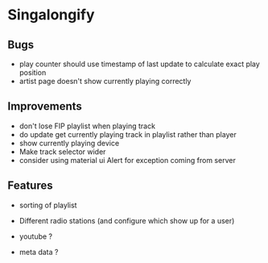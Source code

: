 ﻿# Singalongify

## Bugs

- play counter should use timestamp of last update to calculate exact play position
- artist page doesn't show currently playing correctly

## Improvements

- don't lose FIP playlist when playing track
- do update get currently playing track in playlist rather than player
- show currently playing device
- Make track selector wider
- consider using material ui Alert for exception coming from server

## Features

- sorting of playlist
- Different radio stations (and configure which show up for a user)

- youtube ?
- meta data ?

